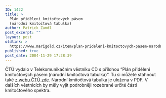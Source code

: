 ```yaml
---
ID: 1422
title: >
  Plán přidělení kmitočtových pásem
  (národní kmitočtová tabulka)
author: Patrick Zandl
post_excerpt: ""
layout: post
oldlink: >
  https://www.marigold.cz/item/plan-prideleni-kmitoctovych-pasem-narodni-kmitoctova-tabulka
published: true
post_date: 2004-11-29 17:28:39
---
```

<p>
ČTÚ vydalo v Telekomunikačním věstníku CD s přílohou &#8220;Plán přidělení kmitočtových pásem (národní kmitočtová tabulka)&#8221;. Tu si můžete stáhnout také <a href="http://www.ctu.cz/art.php?iSearch=&amp;iArt=64">z webu ČTÚ zde</a>. Národní kmitočtová tabulka je uložena v PDF. V dalších věstnících by měly vyjít podrobněji rozebrané určité části kmitočtového spektra.
</p>
